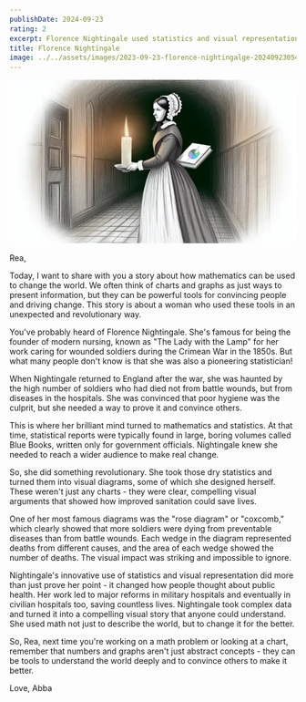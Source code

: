 ```yaml
---
publishDate: 2024-09-23
rating: 2
excerpt: Florence Nightingale used statistics and visual representation to prove the importance of improved sanitation in military hospitals, leading to major reforms and saving countless lives.
title: Florence Nightingale
image: ../../assets/images/2023-09-23-florence-nightingalge-20240923054245800.webp
---
```

![center|500](../../assets/images/2023-09-23-florence-nightingalge-20240923054245800.webp)

Rea,

Today, I want to share with you a story about how mathematics can be used to change the world. We often think of charts and graphs as just ways to present information, but they can be powerful tools for convincing people and driving change. This story is about a woman who used these tools in an unexpected and revolutionary way.

You've probably heard of Florence Nightingale. She's famous for being the founder of modern nursing, known as "The Lady with the Lamp" for her work caring for wounded soldiers during the Crimean War in the 1850s. But what many people don't know is that she was also a pioneering statistician!

When Nightingale returned to England after the war, she was haunted by the high number of soldiers who had died not from battle wounds, but from diseases in the hospitals. She was convinced that poor hygiene was the culprit, but she needed a way to prove it and convince others.

This is where her brilliant mind turned to mathematics and statistics. At that time, statistical reports were typically found in large, boring volumes called Blue Books, written only for government officials. Nightingale knew she needed to reach a wider audience to make real change.

So, she did something revolutionary. She took those dry statistics and turned them into visual diagrams, some of which she designed herself. These weren't just any charts - they were clear, compelling visual arguments that showed how improved sanitation could save lives.

One of her most famous diagrams was the "rose diagram" or "coxcomb," which clearly showed that more soldiers were dying from preventable diseases than from battle wounds. Each wedge in the diagram represented deaths from different causes, and the area of each wedge showed the number of deaths. The visual impact was striking and impossible to ignore.

Nightingale's innovative use of statistics and visual representation did more than just prove her point - it changed how people thought about public health. Her work led to major reforms in military hospitals and eventually in civilian hospitals too, saving countless lives. Nightingale took complex data and turned it into a compelling visual story that anyone could understand. She used math not just to describe the world, but to change it for the better.

So, Rea, next time you're working on a math problem or looking at a chart, remember that numbers and graphs aren't just abstract concepts - they can be tools to understand the world deeply and to convince others to make it better.


Love,
Abba

